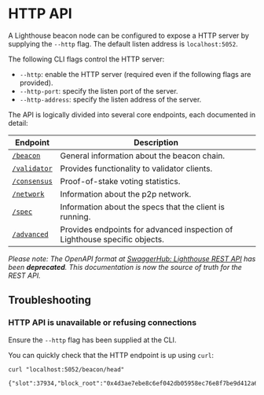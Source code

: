 # HTTP API

A Lighthouse beacon node can be configured to expose a HTTP server by supplying the `--http` flag. The default listen address is `localhost:5052`.

The following CLI flags control the HTTP server:

- `--http`: enable the HTTP server (required even if the following flags are
	provided).
- `--http-port`: specify the listen port of the server.
- `--http-address`: specify the listen address of the server.

The API is logically divided into several core endpoints, each documented in
detail:

Endpoint | Description |
| --- | -- |
[`/beacon`](./http_beacon.md) | General information about the beacon chain.
[`/validator`](./http_validator.md) | Provides functionality to validator clients.
[`/consensus`](./http_consensus.md) | Proof-of-stake voting statistics.
[`/network`](./http_network.md) | Information about the p2p network.
[`/spec`](./http_spec.md) | Information about the specs that the client is running.
[`/advanced`](./http_advanced.md) | Provides endpoints for advanced inspection of Lighthouse specific objects.

_Please note: The OpenAPI format at
[SwaggerHub: Lighthouse REST
API](https://app.swaggerhub.com/apis-docs/spble/lighthouse_rest_api/0.2.0) has
been **deprecated**. This documentation is now the source of truth for the REST API._

## Troubleshooting

### HTTP API is unavailable or refusing connections

Ensure the `--http` flag has been supplied at the CLI.

You can quickly check that the HTTP endpoint is up using `curl`:

```
curl "localhost:5052/beacon/head"

{"slot":37934,"block_root":"0x4d3ae7ebe8c6ef042db05958ec76e8f7be9d412a67a0defa6420a677249afdc7","state_root":"0x1c86b13ffc70a41e410eccce20d33f1fe59d148585ea27c2afb4060f75fe6be2","finalized_slot":37856,"finalized_block_root":"0xbdae152b62acef1e5c332697567d2b89e358628790b8273729096da670b23e86","justified_slot":37888,"justified_block_root":"0x01c2f516a407d8fdda23cad4ed4381e4ab8913d638f935a2fe9bd00d6ced5ec4","previous_justified_slot":37856,"previous_justified_block_root":"0xbdae152b62acef1e5c332697567d2b89e358628790b8273729096da670b23e86"}
```
